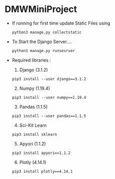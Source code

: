 # DMWMiniProject

- If running for first time update Static Files using

  `python3 manage.py collectstatic`


- To Start the Django Server....

  `python3 manage.py runsesrver`

- Required libraries :
    1. Django (3.1.2)

     `pip3 install --user django==3.1.2`

    2. Numpy (1.19.4)

     `pip3 install --user numpy==1.19.4`

    3. Pandas (1.1.5)

     `pip3 install --user pandas==1.1.5`

    4. Sci-Kit Learn

     `pip3 install sklearn`

    5. Apyori (1.1.2)

     `pip3 install apyori==1.1.2`

    6. Plotly (4.14.1)

     `pip3 install plotly==4.14.1`
